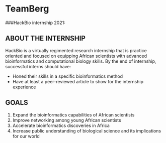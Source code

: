 # TeamBerg
###HackBio internship 2021: 
## ABOUT THE INTERNSHIP
HackBio is a virtually regimented research internship that is practice oriented and focused on equipping African scientists with advanced bioinformatics and computational biology skills. By the end of internship, successful interns should have:
- Honed their skills in a specific bioinformatics method
- Have at least a peer-reviewed article to show for the internship experience
## GOALS
1. Expand the bioinformatics capabilities of African scientists
2. Improve networking among young African scientists
3. Accelerate bioinformatics discoveries in Africa
4. Increase public understanding of biological science and its implications for our world
